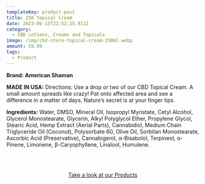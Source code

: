 ```yaml
---
templateKey: product-post
title: 250 Topical Cream
date: 2023-06-15T22:52:25.911Z
category:
  - CBD Lotions, Creams and Topicals
image: /img/cbd-store-topical-cream-250ml.webp
amount: 59.99
tags:
  - Product
---
```

**Brand: American Shaman**

**MADE IN USA:** Directions: Use a drop or two of our CBD Topical Cream.  A small amount spreads like crazy! Pat onto affected area and see a difference in a matter of days. Nature’s secret is at your finger tips.

**Ingredients:** Water, DMSO, Mineral Oil, Isopropyl Myristate, Cetyl Alcohol, Glycerol Monostearate, Glycerin, Alkyl Polyglycol Ether, Propylene Glycol, Stearic Acid, Hemp Extract (Aerial Parts), Cannabidiol, Medium Chain Triglyceride Oil (Coconut), Polysorbate 60, Olive Oil, Sorbitan Monostearate, Ascorbic Acid (Preservative), Cannabigerol, α-Bisabolol, Terpineol, α-Pinene, Limonene, β-Caryophyllene, Linalool, Humulene.

<br><br>

<Center><a class="link-view-more-products" target="_blank" href="https://capitalamericanshaman.com/products">Take a look at our Products</a></Center>